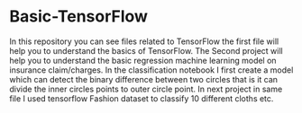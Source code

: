 # Basic-TensorFlow
In this repository you can see files related to TensorFlow the first file will help you to understand the basics of TensorFlow. The Second project will help you to understand the basic regression machine learning model on insurance claim/charges. In the classification notebook I first create a model which can detect the binary difference between two circles that is it can divide the inner circles points to outer circle point. In next project in same file I used tensorflow Fashion dataset to classify 10 different cloths etc. 
